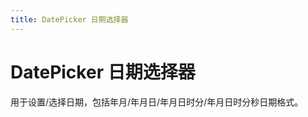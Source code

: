 ```yaml
---
title: DatePicker 日期选择器
---
```


# DatePicker 日期选择器

<div>用于设置/选择日期，包括年月/年月日/年月日时分/年月日时分秒日期格式。</div>
